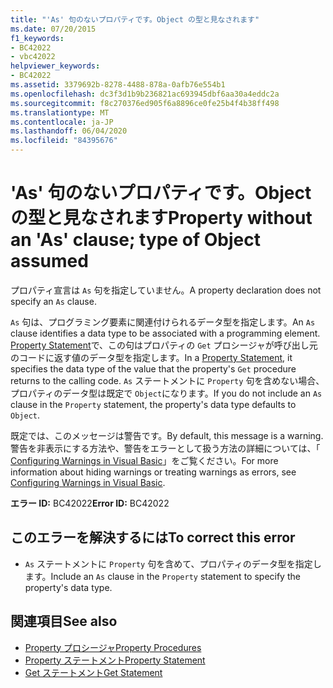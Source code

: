```yaml
---
title: "'As' 句のないプロパティです。Object の型と見なされます"
ms.date: 07/20/2015
f1_keywords:
- BC42022
- vbc42022
helpviewer_keywords:
- BC42022
ms.assetid: 3379692b-8278-4488-878a-0afb76e554b1
ms.openlocfilehash: dc3f3d1b9b236821ac693945dbf6aa30a4eddc2a
ms.sourcegitcommit: f8c270376ed905f6a8896ce0fe25b4f4b38ff498
ms.translationtype: MT
ms.contentlocale: ja-JP
ms.lasthandoff: 06/04/2020
ms.locfileid: "84395676"
---
```

# <a name="property-without-an-as-clause-type-of-object-assumed"></a><span data-ttu-id="39cdf-102">'As' 句のないプロパティです。Object の型と見なされます</span><span class="sxs-lookup"><span data-stu-id="39cdf-102">Property without an 'As' clause; type of Object assumed</span></span>
<span data-ttu-id="39cdf-103">プロパティ宣言は `As` 句を指定していません。</span><span class="sxs-lookup"><span data-stu-id="39cdf-103">A property declaration does not specify an `As` clause.</span></span>  
  
 <span data-ttu-id="39cdf-104">`As` 句は、プログラミング要素に関連付けられるデータ型を指定します。</span><span class="sxs-lookup"><span data-stu-id="39cdf-104">An `As` clause identifies a data type to be associated with a programming element.</span></span> <span data-ttu-id="39cdf-105">[Property Statement](../language-reference/statements/property-statement.md)で、この句はプロパティの `Get` プロシージャが呼び出し元のコードに返す値のデータ型を指定します。</span><span class="sxs-lookup"><span data-stu-id="39cdf-105">In a [Property Statement](../language-reference/statements/property-statement.md), it specifies the data type of the value that the property's `Get` procedure returns to the calling code.</span></span> <span data-ttu-id="39cdf-106">`As` ステートメントに `Property` 句を含めない場合、プロパティのデータ型は既定で `Object`になります。</span><span class="sxs-lookup"><span data-stu-id="39cdf-106">If you do not include an `As` clause in the `Property` statement, the property's data type defaults to `Object`.</span></span>  
  
 <span data-ttu-id="39cdf-107">既定では、このメッセージは警告です。</span><span class="sxs-lookup"><span data-stu-id="39cdf-107">By default, this message is a warning.</span></span> <span data-ttu-id="39cdf-108">警告を非表示にする方法や、警告をエラーとして扱う方法の詳細については、「 [Configuring Warnings in Visual Basic](/visualstudio/ide/configuring-warnings-in-visual-basic)」をご覧ください。</span><span class="sxs-lookup"><span data-stu-id="39cdf-108">For more information about hiding warnings or treating warnings as errors, see [Configuring Warnings in Visual Basic](/visualstudio/ide/configuring-warnings-in-visual-basic).</span></span>  
  
 <span data-ttu-id="39cdf-109">**エラー ID:** BC42022</span><span class="sxs-lookup"><span data-stu-id="39cdf-109">**Error ID:** BC42022</span></span>  
  
## <a name="to-correct-this-error"></a><span data-ttu-id="39cdf-110">このエラーを解決するには</span><span class="sxs-lookup"><span data-stu-id="39cdf-110">To correct this error</span></span>  
  
- <span data-ttu-id="39cdf-111">`As` ステートメントに `Property` 句を含めて、プロパティのデータ型を指定します。</span><span class="sxs-lookup"><span data-stu-id="39cdf-111">Include an `As` clause in the `Property` statement to specify the property's data type.</span></span>  
  
## <a name="see-also"></a><span data-ttu-id="39cdf-112">関連項目</span><span class="sxs-lookup"><span data-stu-id="39cdf-112">See also</span></span>

- [<span data-ttu-id="39cdf-113">Property プロシージャ</span><span class="sxs-lookup"><span data-stu-id="39cdf-113">Property Procedures</span></span>](../programming-guide/language-features/procedures/property-procedures.md)
- [<span data-ttu-id="39cdf-114">Property ステートメント</span><span class="sxs-lookup"><span data-stu-id="39cdf-114">Property Statement</span></span>](../language-reference/statements/property-statement.md)
- [<span data-ttu-id="39cdf-115">Get ステートメント</span><span class="sxs-lookup"><span data-stu-id="39cdf-115">Get Statement</span></span>](../language-reference/statements/get-statement.md)
